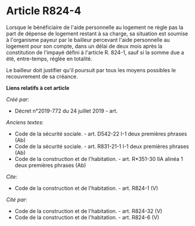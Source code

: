 # Article R824-4

Lorsque le bénéficiaire de l'aide personnelle au logement ne règle pas la part de dépense de logement restant à sa charge, sa
situation est soumise à l'organisme payeur par le bailleur percevant l'aide personnelle au logement pour son compte, dans un
délai de deux mois après la constitution de l'impayé défini à l'article R. 824-1, sauf si la somme due a été, entre-temps,
réglée en totalité. 

Le bailleur doit justifier qu'il poursuit par tous les moyens possibles le recouvrement de sa créance.

**Liens relatifs à cet article**

_Créé par_:

  - Décret n°2019-772 du 24 juillet 2019 - art.

_Anciens textes_:

  - Code de la sécurité sociale. - art. D542-22  I-1 deux premières phrases (Ab)
  - Code de la sécurité sociale. - art. R831-21-1 I-1 deux premières phrases (Ab)
  - Code de la construction et de l'habitation. - art. R*351-30 IIA alinéa 1 deux premières phrases (Ab)

_Cite_:

  - Code de la construction et de l'habitation. - art. R824-1 (V)

_Cité par_:

  - Code de la construction et de l'habitation. - art. R824-32 (V)
  - Code de la construction et de l'habitation. - art. R824-6 (V)
